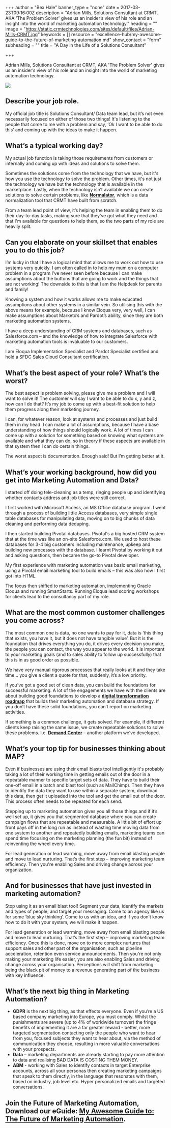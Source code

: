 +++
author = "Bex Hale"
banner_type = "none"
date = 2017-03-23T09:16:00Z
description = "Adrian Mills, Solutions Consultant at CRMT, AKA 'The Problem Solver' gives us an insider’s view of his role and an insight into the world of marketing automation technology."
heading = ""
image = "https://static.crmtechnologies.com/sites/default/files/Adrian-Mills-CRMT.jpg"
keywords = []
resource = "excellence-hub/my-awesome-guide-to-the-future-of-marketing-automation.md"
show_contact = "form"
subheading = ""
title = "A Day in the Life of a Solutions Consultant"

+++

Adrian Mills, Solutions Consultant at CRMT, AKA 'The Problem Solver' gives us an insider’s view of his role and an insight into the world of marketing automation technology.

![](/sites/default/files/Adrian-Mills-CRMT.jpg)

## Describe your job role.

My official job title is Solutions Consultant/ Data team lead, but it’s not even necessarily focused on either of those two things! It's listening to the people that come to me with a problem and say, ‘Ok I want to be able to do this’ and coming up with the ideas to make it happen.

## What’s a typical working day?

My actual job function is taking those requirements from customers or internally and coming up with ideas and solutions to solve them.

Sometimes the solutions come from the technology that we have, but it's how you use the technology to solve the problem. Other times, it's not just the technology we have but the technology that is available in the marketplace. Lastly, when the technology isn’t available we can create solutions to solve certain problems, like [**Normalator**](https://www.crmtechnologies.com/normalator), which is a data normalization tool that CRMT have built from scratch.

From a team lead point of view, it’s helping the team in enabling them to do their day-to-day tasks, making sure that they've got what they need and that I'm available for questions to help them, so the two parts of my role are heavily split.

## Can you elaborate on your skillset that enables you to do this job?

I’m lucky in that I have a logical mind that allows me to work out how to use systems very quickly. I am often called in to help my mum on a computer problem in a program I've never seen before because I can make assumptions about the buttons that are going to work and the things that are not working! The downside to this is that I am the Helpdesk for parents and family!

Knowing a system and how it works allows me to make educated assumptions about other systems in a similar vein. So utilising this with the above means for example, because I know Eloqua very, very well, I can make assumptions about Marketo’s and Pardot’s ability, since they are both marketing automation systems.

I have a deep understanding of CRM systems and databases, such as Salesforce.com – and the knowledge of how to integrate Salesforce with marketing automation tools is invaluable to our customers.

I am Eloqua Implementation Specialist and Pardot Specialist certified and hold a SFDC Sales Cloud Consultant certification.

## What’s the best aspect of your role? What’s the worst?

The best aspect is problem solving, please give me a problem and I will want to solve it! The customer will say I want to be able to do x, y and z, how can I do that? It’s my job to come up with a best-fit solution to help them progress along their marketing journey.

I can, for whatever reason, look at systems and processes and just build them in my head. I can make a lot of assumptions, because I have a base understanding of how things should logically work. A lot of times I can come up with a solution for something based on knowing what systems are available and what they can do, so in theory if these aspects are available in that system then I can do certain things.

The worst aspect is documentation. Enough said! But I’m getting better at it.

## What’s your working background, how did you get into Marketing Automation and Data?

I started off doing tele-cleaning as a temp, ringing people up and identifying whether contacts address and job titles were still correct.

I first worked with Microsoft Access, an MS Office database program. I went through a process of building little Access databases, very simple single table databases for manipulating data, moving on to big chunks of data cleaning and performing data deduping.

I then started building Pivotal databases. Pivotal's a big hosted CRM system that at the time was like an on-site Salesforce.com. We used to host these databases for 3-4 big customers including maintenance, upkeep and building new processes with the database. I learnt Pivotal by working it out and asking questions, then became the go-to Pivotal developer.

My first experience with marketing automation was basic email marketing, using a Pivotal email marketing tool to build emails – this was also how I first got into HTML.

The focus then shifted to marketing automation, implementing Oracle Eloqua and running SmartStarts. Running Eloqua lead scoring workshops for clients lead to the consultancy part of my role.

## What are the most common customer challenges you come across?

The most common one is data, no one wants to pay for it, data is ‘this thing that exists, you have it, but it does not have tangible value’. But it is the foundation that drives everything you do, it drives every decision you make, the people you can contact, the way you appear to the world. It is important to your marketing goals (and to sales ability to follow up successfully) that this is in as good order as possible.

We have very manual rigorous processes that really looks at it and they take time… you give a client a quote for that, suddenly, it’s a low priority.

If you’ve got a good set of clean data, you can build the foundations for successful marketing. A lot of the engagements we have with the clients are about building good foundations to develop a [**digital transformation roadmap**](https://www.crmtechnologies.com/how-we-work) that builds their marketing automation and database strategy. If you don’t have these solid foundations, you can’t report on marketing activities.

If something is a common challenge, it gets solved. For example, if different clients keep raising the same issue, we create repeatable solutions to solve these problems. I.e. [**Demand.Center**](https://www.crmtechnologies.com/demand-center) – another platform we’ve developed.

## What’s your top tip for businesses thinking about MAP?

Even if businesses are using their email blasts tool intelligently it's probably taking a lot of their working time in getting emails out of the door in a repeatable manner to specific target sets of data. They have to build their one-off email in a batch and blast tool (such as MailChimp). Then they have to identify the data they want to use within a separate system, download this data, then get it uploaded into the tool and get the email out of the door. This process often needs to be repeated for each send.

Stepping up to marketing automation gives you all those things and if it’s well set up, it gives you that segmented database where you can create campaign flows that are repeatable and measurable. A little bit of effort up front pays off in the long run as instead of wasting time moving data from one system to another and repeatedly building emails, marketing teams can spend time focusing on the marketing planning (the fun bit) instead of reinventing the wheel every time.

For lead generation or lead warming, move away from email blasting people and move to lead nurturing. That’s the first step – improving marketing team efficiency. Then you're enabling Sales and driving change across your organization.

## And for businesses that have just invested in marketing automation?

Stop using it as an email blast tool! Segment your data, identify the markets and types of people, and target your messaging. Come to an agency like us for some ‘blue sky thinking’. Come to us with an idea, and if you don’t know how to do it with your system, we will make it happen.

For lead generation or lead warming, move away from email blasting people and move to lead nurturing. That’s the first step – improving marketing team efficiency. Once this is done, move on to more complex nurtures that support sales and other part of the organisation, such as pipeline acceleration, retention even service announcements. Then you're not only making your marketing life easier, you are also enabling Sales and driving change across your organisation. Perceptions will shift from marketing being the black pit of money to a revenue generating part of the business with key influence.

## What’s the next big thing in Marketing Automation?

*   **GDPR** is the next big thing, as that effects everyone. Even if you’re a US based company marketing into Europe, you must comply. Whilst the punishments are severe (up to 4% of worldwide turnover) the fringe benefits of implementing it are a far greater reward - better, more targeted segmentation contacting only the people who want to hear from you, focused subjects they want to hear about, via the method of communication they choose, resulting in more valuable conversations with your prospects.
*   **Data** – marketing departments are already starting to pay more attention to data and realising BAD DATA IS COSTING THEM MONEY.
*   **ABM** - working with Sales to identify contacts in target Enterprise accounts, across all your personas then creating marketing campaigns that speak to them directly, in the language that resonates with them, based on industry, job level etc. Hyper personalized emails and targeted conversations.

## Join the Future of Marketing Automation, Download our eGuide: [My Awesome Guide to: The Future of Marketing Automation](http://interact.crmtechnologies.com/my-awesome-guide-to-the-future-of-marketing-automation).